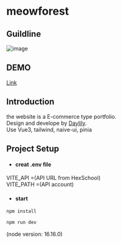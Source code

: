 # meowforest
  
## Guildline
![image](https://i.imgur.com/6ZxBWHZ.png)  
  
## DEMO
[Link](http://daylilystudio.github.io/meowforest)  
  
## Introduction
the website is a E-commerce type portfolio.  
Design and develope by [Daylily](https://daylily.tw).  
Use Vue3, tailwind, naive-ui, pinia  
  
## Project Setup
- #### creat .env file
VITE_API =(API URL from HexSchool)  
VITE_PATH =(API account)  

- #### start
```sh
npm install
```
```sh
npm run dev
```
(node version: 16.16.0)
